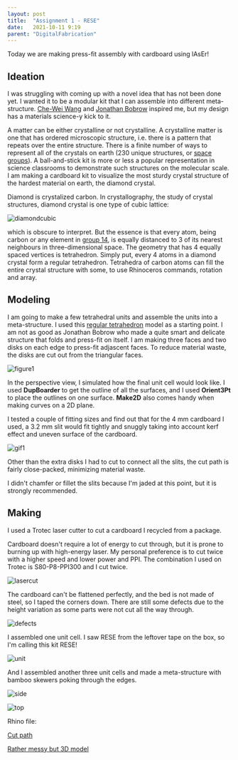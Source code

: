 ```yaml
---
layout: post
title:  "Assignment 1 - RESE"
date:   2021-10-11 9:19
parent: "DigitalFabrication"
---
```

Today we are making press-fit assembly with cardboard using lAsEr!

## Ideation

I was struggling with coming up with a novel idea that has not been done yet. I wanted it to be a modular kit that I can assemble into different meta-structure. [Che-Wei Wang](http://fab.cba.mit.edu/classes/863.13/people/cwwang/projects/week_01a/index.html) and [Jonathan Bobrow](http://fab.cba.mit.edu/classes/863.14/people/jonathan_bobrow/projects/7/) inspired me, but my design has a materials science-y kick to it.

A matter can be either crystalline or not crystalline. A crystalline matter is one that has ordered microscopic structure, i.e. there is a pattern that repeats over the entire structure. There is a finite number of ways to represent all of the crystals on earth (230 unique structures, or [space groups](https://en.wikipedia.org/wiki/List_of_space_groups)). A ball-and-stick kit is more or less a popular representation in science classrooms to demonstrate such structures on the molecular scale. I am making a cardboard kit to visualize the most sturdy crystal structure of the hardest material on earth, the diamond crystal.

Diamond is crystalized carbon. In crystallography, the study of crystal structures, diamond crystal is one type of cubic lattice: 

![diamondcubic](https://upload.wikimedia.org/wikipedia/commons/8/89/Diamond_cubic_animation.gif)

which is obscure to interpret. But the essence is that every atom, being carbon or any element in [group 14](https://en.wikipedia.org/wiki/Carbon_group), is equally distanced to 3 of its nearest neighbours in three-dimensional space. The geometry that has 4 equally spaced vertices is tetrahedron. Simply put, every 4 atoms in a diamond crystal form a regular tetrahedron. Tetrahedra of carbon atoms can fill the entire crystal structure with some, to use Rhinoceros commands, rotation and array.



## Modeling

I am going to make a few tetrahedral units and assemble the units into a meta-structure. I used this [regular tetrahedron](https://grabcad.com/library/regular-tetrahedron-3) model as a starting point. I am not as good as Jonathan Bobrow who made a quite smart and delicate structure that folds and press-fit on itself. I am making three faces and two disks on each edge to press-fit adjascent faces. To reduce material waste, the disks are cut out from the triangular faces.

![figure1](../files/533_1/model.JPG)

In the perspective view, I simulated how the final unit cell would look like. I used **DupBoarder** to get the outline of all the surfaces, and I used **Orient3Pt** to place the outlines on one surface. **Make2D** also comes handy when making curves on a 2D plane.

I tested a couple of fitting sizes and find out that for the 4 mm cardboard I used, a 3.2 mm slit would fit tightly and snuggly taking into account kerf effect and uneven surface of the cardboard.

![gif1](../files/533_1/cutpath.JPG)

Other than the extra disks I had to cut to connect all the slits, the cut path is fairly close-packed, minimizing material waste.

I didn't chamfer or fillet the slits because I'm jaded at this point, but it is strongly recommended.

## Making

I used a Trotec laser cutter to cut a cardboard I recycled from a package.

Cardboard doesn't require a lot of energy to cut through, but it is prone to burning up with high-energy laser. My personal preference is to cut twice with a higher speed and lower power and PPI. The combination I used on Trotec is S80-P8-PPI300 and I cut twice.

![lasercut](../files/533_1/IMG_1926.JPG)

The cardboard can't be flattened perfectly, and the bed is not made of steel, so I taped the corners down. There are still some defects due to the height variation as some parts were not cut all the way through.

![defects](../files/533_1/IMG_1954.JPG)

I assembled one unit cell. I saw RESE from the leftover tape on the box, so I'm calling this kit RESE!

![unit](../files/533_1/IMG_1955.JPG)

And I assembled another three unit cells and made a meta-structure with bamboo skewers poking through the edges.

![side](../files/533_1/IMG_1956.JPG)

![top](../files/533_1/IMG_1957.JPG)

Rhino file:

[Cut path](../files/533_1/assignment1-1.3dm)

[Rather messy but 3D model](../files/533_1/assignment1.3dm)
